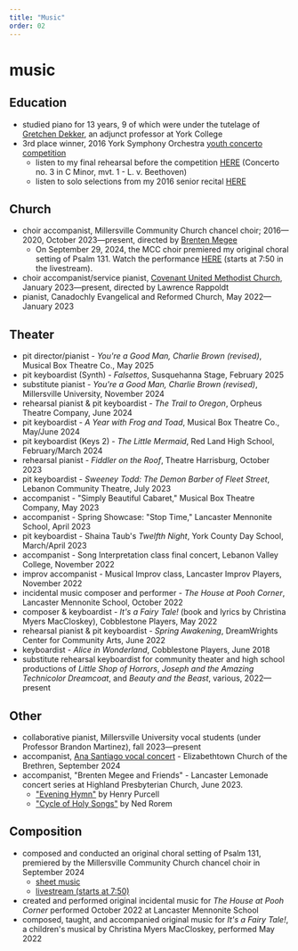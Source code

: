 ```yaml
---
title: "Music"
order: 02
---
```


# music

## Education
* studied piano for 13 years, 9 of which were under the tutelage of [Gretchen Dekker](https://www.ycp.edu/faculty-staff-directory/gretchen-dekker), an adjunct professor at York College
* 3rd place winner, 2016 York Symphony Orchestra [youth concerto competition](https://www.facebook.com/YorkSymphony/photos/a.1518819061734556/1669750009974793)
  * listen to my final rehearsal before the competition [HERE](https://youtu.be/s0hUyz5bdCc) (Concerto no. 3 in C Minor, mvt. 1 - L. v. Beethoven)
  * listen to solo selections from my 2016 senior recital [HERE](https://soundcloud.com/benjamin-wesley-100758618/sets/senior-recital)

## Church 
* choir accompanist, Millersville Community Church chancel choir; 2016—2020, October 2023—present, directed by [Brenten Megee](https://brentensings.com/)
  * On September 29, 2024, the MCC choir premiered my original choral setting of Psalm 131. Watch the performance [HERE](https://www.youtube.com/live/Tm9LJWLPFbY?si=DPor1KgCTF-ZCJXz&t=470) (starts at 7:50 in the livestream).
* choir accompanist/service pianist, [Covenant United Methodist Church](https://www.covenant-umc.com/), January 2023—present, directed by Lawrence Rappoldt
* pianist, Canadochly Evangelical and Reformed Church, May 2022—January 2023

## Theater
* pit director/pianist - *You're a Good Man, Charlie Brown (revised)*, Musical Box Theatre Co., May 2025
* pit keyboardist (Synth) - *Falsettos*, Susquehanna Stage, February 2025
* substitute pianist - *You're a Good Man, Charlie Brown (revised)*, Millersville University, November 2024
* rehearsal pianist & pit keyboardist - *The Trail to Oregon*, Orpheus Theatre Company, June 2024
* pit keyboardist - *A Year with Frog and Toad*, Musical Box Theatre Co., May/June 2024
* pit keyboardist (Keys 2) - *The Little Mermaid*, Red Land High School, February/March 2024
* rehearsal pianist - *Fiddler on the Roof*, Theatre Harrisburg, October 2023
* pit keyboardist - *Sweeney Todd: The Demon Barber of Fleet Street*, Lebanon Community Theatre, July 2023
* accompanist - "Simply Beautiful Cabaret," Musical Box Theatre Company, May 2023
* accompanist - Spring Showcase: "Stop Time," Lancaster Mennonite School, April 2023
* pit keyboardist - Shaina Taub's *Twelfth Night*, York County Day School, March/April 2023
* accompanist - Song Interpretation class final concert, Lebanon Valley College, November 2022
* improv accompanist - Musical Improv class, Lancaster Improv Players, November 2022
* incidental music composer and performer - *The House at Pooh Corner*, Lancaster Mennonite School, October 2022
* composer & keyboardist - *It's a Fairy Tale!* (book and lyrics by Christina Myers MacCloskey), Cobblestone Players, May 2022
* rehearsal pianist & pit keyboardist - *Spring Awakening*, DreamWrights Center for Community Arts, June 2022
* keyboardist - *Alice in Wonderland*, Cobblestone Players, June 2018
* substitute rehearsal keyboardist for community theater and high school productions of *Little Shop of Horrors*, *Joseph and the Amazing Technicolor Dreamcoat*, and *Beauty and the Beast*, various, 2022—present

## Other
* collaborative pianist, Millersville University vocal students (under Professor Brandon Martinez), fall 2023—present
* accompanist, [Ana Santiago vocal concert](https://www.youtube.com/live/VLit9SWxjvg?si=-srxmM91Uf8sKw_H) - Elizabethtown Church of the Brethren, September 2024
* accompanist, "Brenten Megee and Friends" - Lancaster Lemonade concert series at Highland Presbyterian Church, June 2023.
  * ["Evening Hymn"](https://www.youtube.com/live/5x0WIg-hqaA?feature=share&t=1878) by Henry Purcell
  * ["Cycle of Holy Songs"](https://www.youtube.com/live/5x0WIg-hqaA?feature=share&t=3609) by Ned Rorem

## Composition
* composed and conducted an original choral setting of Psalm 131, premiered by the Millersville Community Church chancel choir in September 2024
  * [sheet music](https://drive.google.com/file/d/18y7mLrboTOgg1yL1JFrzy6qFClPV3zD5/view?usp=sharing)
  * [livestream (starts at 7:50)](https://www.youtube.com/live/Tm9LJWLPFbY?si=DPor1KgCTF-ZCJXz&t=470)
* created and performed original incidental music for *The House at Pooh Corner* performed October 2022 at  Lancaster Mennonite School
* composed, taught, and accompanied original music for *It's a Fairy Tale!*, a children's musical by Christina Myers MacCloskey, performed May 2022

